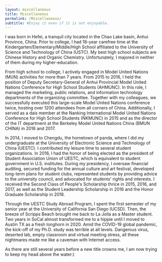 ```yaml
---
layout: miscellaneous
title: Miscellaneous
permalink: /Miscellaneous/
subtitle: #Enjoy it even if it is not enjoyable.
---
```


I was born in Hefei, a tranquil city located in the Chao Lake basin, Anhui Province, China. Prior to college, I had 18-year carefree time at the Kindergarten/Elementary/Middle/High School affiliated to the University of Science and Technology of China (USTC). My best high school subjects are Chinese History and Organic Chemistry. Unfortunately, I majored in neither of them during my higher-education.

From high school to college, I actively engaged in Model United Nations (MUN) activities for more than 7 years. From 2015 to 2016, I held the position of Deputy Secretary-General of Anhui Provincial Model United Nations Conference for High School Students (AHMUNC). In this role, I managed the marketing, public relations, and information technology departments of the organizing committee. Together with my colleagues, we successfully executed this large-scale Model United Nations conference twice, hosting over 1200 attendees from all corners of China. Additionally, I served as a dais member at the Nanking International Model United Nations Conference for High School Students (NKMUNC) in 2015 and as the director of the IT department at the Berkeley Model United Nations China (BMUN CHINA) in 2016 and 2017.

In 2014, I moved to Chengdu, the hometown of panda, where I did my undergraduate at the University of Electronic Science and Technology of China (UESTC). I contributed my leisure time to several student organizations. In 2016, I  had the honor of being elected as the president of Student Association Union of UESTC, which is equivalent to student government in U.S. institutes. During my presidency, I oversaw financial auditing, secured funding for the annual culture and art festival, developed long-term plans for student clubs, represented students by providing advice to the university council, and advocated for students' rights and interests. I received the Second Class of People's Scholarship thrice in 2015, 2016, and 2017, as well as the Student Leadership Scholarship in 2016 and the Honor Graduate Scholarship in 2018.

Through the UESTC Study Abroad Program, I spent the first semester of my senior year at the University of California San Diego (UCSD). Then, the breeze of Scripps Beach brought me back to La Jolla as a Master student. Two years in SoCal almost transformed me to a hippie until I moved to Austin TX as a fresh longhorn in 2020. Amid the COVID-19 global pandemic, the kick-off of my Ph.D. study was terrible at all levels. Dangerous virus, deserted lab, empty classroom and virtual meeting stress, all these nightmares made me like a caveman with Internet access. 

As there are still several years before a new title crowns me, I am now trying to keep my head above the water:)